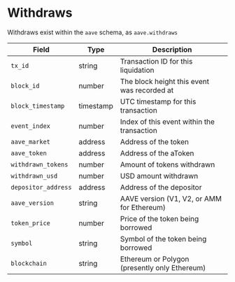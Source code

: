 # Withdraws



Withdraws exist within the `aave` schema, as `aave.withdraws`

| Field               | Type      | Description                                   |
| ------------------- | --------- | --------------------------------------------- |
| `tx_id`             | string    | Transaction ID for this liquidation           |
| `block_id`          | number    | The block height this event was recorded at   |
| `block_timestamp`   | timestamp | UTC timestamp for this transaction            |
| `event_index`       | number    | Index of this event within the transaction    |
| `aave_market`       | address   | Address of the token                          |
| `aave_token`        | address   | Address of the aToken                         |
| `withdrawn_tokens`  | number    | Amount of tokens withdrawn                    |
| `withdrawn_usd`     | number    | USD amount withdrawn                          |
| `depositor_address` | address   | Address of the depositor                      |
| `aave_version`      | string    | AAVE version (V1, V2, or AMM for Ethereum)    |
| `token_price`       | number    | Price of the token being borrowed             |
| `symbol`            | string    | Symbol of the token being borrowed            |
| `blockchain`        | string    | Ethereum or Polygon (presently only Ethereum) |



